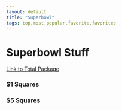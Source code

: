 ```yaml
---
layout: default
title: "Superbowl"
tags: top,most,popular,favorite,favorites
---
```

# Superbowl Stuff

[Link to Total Package](https://docs.google.com/spreadsheets/d/1rWIKbFzSg1lcXDlkT7hXQpUy9cSua2HVgdHYLxroFNQ/edit?usp=sharing)

### $1 Squares
<!--![]({{site.github.url}}/Camping/Images/FireOnion.jpg){:height="600px" width="600px"}-->

### $5 Squares
